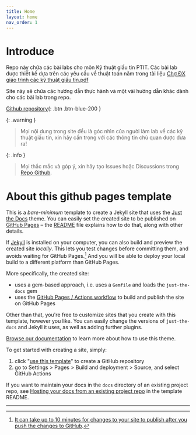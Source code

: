 ```yaml
---
title: Home
layout: home
nav_order: 1
---
```

# Introduce

Repo này chứa các bài labs cho môn Kỹ thuật giấu tin PTIT. Các bài lab được thiết kế dựa trên các yêu cầu về thuật toán nằm trong tài liệu [Chợ ĐX giáo trình các kỹ thuật giấu tin.pdf](#)

Site này sẽ chứa các hướng dẫn thực hành và một vài hướng dẫn khác dành cho các bài lab trong repo.

[Github repository](https://github.com/TuTran21195/steg-labs){: .btn .btn-blue-200 }

{: .warning }
> Mọi nội dung trong site đều là góc nhìn của người làm lab về các kỹ thuật giấu tin, xin hãy cẩn trọng với các thông tin chủ quan được đưa ra!

{: .info }
> Mọi thắc mắc và góp ý, xin hãy tạo Issues hoặc Discussions trong [Repo Github](https://github.com/TuTran21195/steg-labs).

# About this github pages template
This is a *bare-minimum* template to create a Jekyll site that uses the [Just the Docs] theme. You can easily set the created site to be published on [GitHub Pages] – the [README] file explains how to do that, along with other details.

If [Jekyll] is installed on your computer, you can also build and preview the created site *locally*. This lets you test changes before committing them, and avoids waiting for GitHub Pages.[^1] And you will be able to deploy your local build to a different platform than GitHub Pages.

More specifically, the created site:

- uses a gem-based approach, i.e. uses a `Gemfile` and loads the `just-the-docs` gem
- uses the [GitHub Pages / Actions workflow] to build and publish the site on GitHub Pages

Other than that, you're free to customize sites that you create with this template, however you like. You can easily change the versions of `just-the-docs` and Jekyll it uses, as well as adding further plugins.

[Browse our documentation][Just the Docs] to learn more about how to use this theme.

To get started with creating a site, simply:

1. click "[use this template]" to create a GitHub repository
2. go to Settings > Pages > Build and deployment > Source, and select GitHub Actions

If you want to maintain your docs in the `docs` directory of an existing project repo, see [Hosting your docs from an existing project repo](https://github.com/just-the-docs/just-the-docs-template/blob/main/README.md#hosting-your-docs-from-an-existing-project-repo) in the template README.

----

[^1]: [It can take up to 10 minutes for changes to your site to publish after you push the changes to GitHub](https://docs.github.com/en/pages/setting-up-a-github-pages-site-with-jekyll/creating-a-github-pages-site-with-jekyll#creating-your-site).

[Just the Docs]: https://just-the-docs.github.io/just-the-docs/
[GitHub Pages]: https://docs.github.com/en/pages
[README]: https://github.com/just-the-docs/just-the-docs-template/blob/main/README.md
[Jekyll]: https://jekyllrb.com
[GitHub Pages / Actions workflow]: https://github.blog/changelog/2022-07-27-github-pages-custom-github-actions-workflows-beta/
[use this template]: https://github.com/just-the-docs/just-the-docs-template/generate

